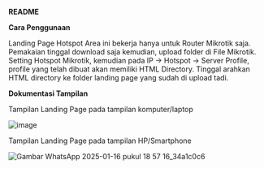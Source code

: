 **README**

**Cara Penggunaan**

Landing Page Hotspot Area ini bekerja hanya untuk Router Mikrotik saja. Pemakaian tinggal download saja kemudian, upload folder di File Mikrotik. Setting Hotspot Mikrotik, kemudian pada IP -> Hotspot -> Server Profile, profile yang telah dibuat akan memiliki HTML Directory. Tinggal arahkan HTML directory ke folder landing page yang sudah di upload tadi. 

**Dokumentasi Tampilan**


Tampilan Landing Page pada tampilan komputer/laptop

![image](https://github.com/user-attachments/assets/42c10562-1887-44a8-a5ae-cddf8bb3f4d5)

Tampilan Landing Page pada tampilan HP/Smartphone

![Gambar WhatsApp 2025-01-16 pukul 18 57 16_34a1c0c6](https://github.com/user-attachments/assets/1793dd4c-d0a6-4863-ae86-8d94b1805a94)
